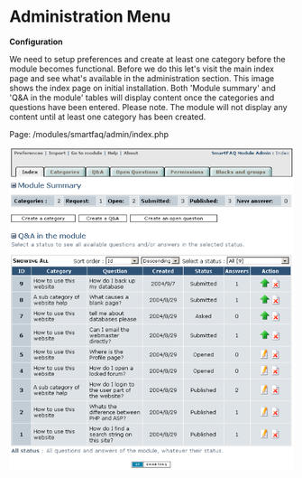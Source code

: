 # Administration Menu

**Configuration**

We need to setup preferences and create at least one category before the module becomes functional. Before we do this let's visit the main index page and see what's available in the administration section. This image shows the index page on initial installation. Both 'Module summary' and 'Q&A in the module' tables will display content once the categories and questions have been entered. Please note. The module will not display any content until at least one category has been created.

Page: /modules/smartfaq/admin/index.php

![Alternative text](.gitbook/assets/index.png)

